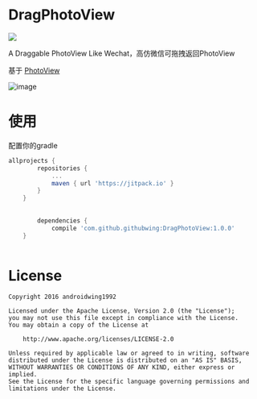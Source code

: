 # DragPhotoView

[![](https://jitpack.io/v/githubwing/DragPhotoView.svg)](https://jitpack.io/#githubwing/DragPhotoView)

A Draggable PhotoView Like Wechat，高仿微信可拖拽返回PhotoView


基于 [PhotoView](https://github.com/chrisbanes/PhotoView)


![image](https://github.com/githubwing/DragPhotoView/raw/master/img/img.gif)



# 使用
配置你的gradle

```gradle
allprojects {
		repositories {
			...
			maven { url 'https://jitpack.io' }
		}
	}
    
    
    	dependencies {
	        compile 'com.github.githubwing:DragPhotoView:1.0.0'
	}
    
```


# License

    Copyright 2016 androidwing1992

    Licensed under the Apache License, Version 2.0 (the "License");
    you may not use this file except in compliance with the License.
    You may obtain a copy of the License at
    
        http://www.apache.org/licenses/LICENSE-2.0
    
    Unless required by applicable law or agreed to in writing, software
    distributed under the License is distributed on an "AS IS" BASIS,
    WITHOUT WARRANTIES OR CONDITIONS OF ANY KIND, either express or implied.
    See the License for the specific language governing permissions and
    limitations under the License.
